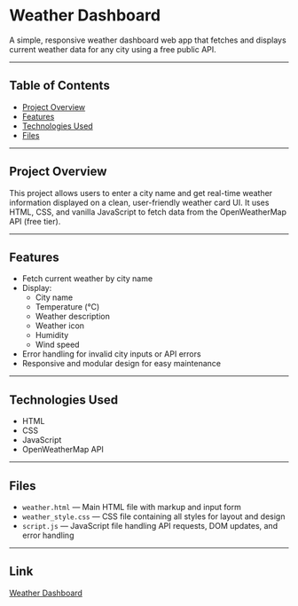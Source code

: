 # Weather Dashboard

A simple, responsive weather dashboard web app that fetches and displays current weather data for any city using a free public API.

---

## Table of Contents
- [Project Overview](#project-overview)
- [Features](#features)
- [Technologies Used](#technologies-used)
- [Files](#files)

---

## Project Overview

This project allows users to enter a city name and get real-time weather information displayed on a clean, user-friendly weather card UI. It uses HTML, CSS, and vanilla JavaScript to fetch data from the OpenWeatherMap API (free tier).

---

## Features

- Fetch current weather by city name
- Display:
  - City name
  - Temperature (°C)
  - Weather description
  - Weather icon
  - Humidity
  - Wind speed
- Error handling for invalid city inputs or API errors
- Responsive and modular design for easy maintenance

---

## Technologies Used

- HTML
- CSS
- JavaScript
- OpenWeatherMap API

---

## Files

- `weather.html` — Main HTML file with markup and input form
- `weather_style.css` — CSS file containing all styles for layout and design
- `script.js` — JavaScript file handling API requests, DOM updates, and error handling

---

## Link
 [Weather Dashboard]()
